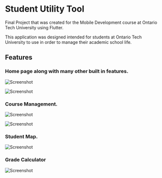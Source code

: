 # Student Utility Tool

Final Project that was created for the Mobile Development course at Ontario Tech University using Flutter.

This application was designed intended for students at Ontario Tech University to use in order to manage their academic school life.

## Features

### Home page along with many other built in features.
![Screenshot](/csci4100u-final-project/screen_shots/HomeScreen.png)

![Screenshot](/csci4100u-final-project/screen_shots/Drawer.png)

### Course Management.
![Screenshot](/csci4100u-final-project/screen_shots/Courses.png)

![Screenshot](/csci4100u-final-project/screen_shots/Acessment.png)

### Student Map.
![Screenshot](/csci4100u-final-project/screen_shots/map.png)

### Grade Calculator
![Screenshot](/csci4100u-final-project/screen_shots/Calculator.png)